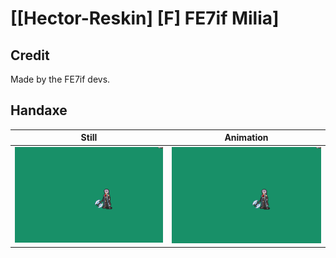 # [\[Hector-Reskin\] \[F\] FE7if Milia]

## Credit

Made by the FE7if devs.
	
## Handaxe

| Still | Animation |
| :---: | :-------: |
| ![Handaxe still](./Handaxe_000.png) | ![Handaxe animation](./Handaxe.gif) |

